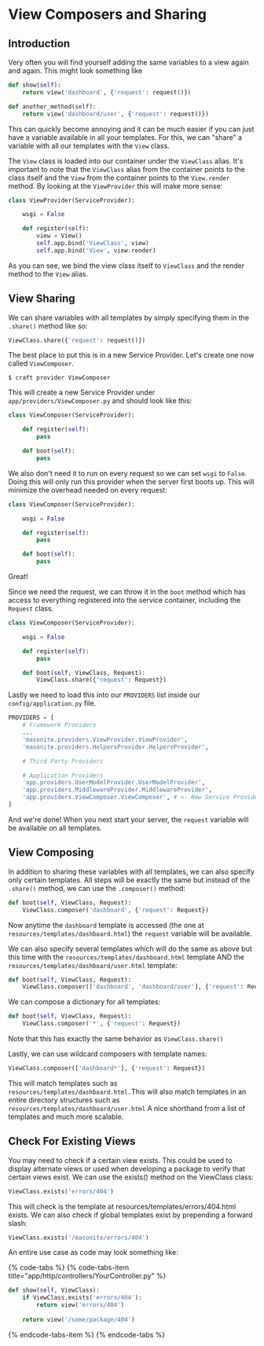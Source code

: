 # View Composers and Sharing

## Introduction

Very often you will find yourself adding the same variables to a view again and again. This might look something like

```python
def show(self):
    return view('dashboard', {'request': request()})

def another_method(self):
    return view('dashboard/user', {'request': request()})
```

This can quickly become annoying and it can be much easier if you can just have a variable available in all your templates. For this, we can "share" a variable with all our templates with the `View` class.

The `View` class is loaded into our container under the `ViewClass` alias. It's important to note that the `ViewClass` alias from the container points to the class itself and the `View` from the container points to the `View.render` method. By looking at the `ViewProvider` this will make more sense:

```python
class ViewProvider(ServiceProvider):

    wsgi = False

    def register(self):
        view = View()
        self.app.bind('ViewClass', view)
        self.app.bind('View', view.render)
```

As you can see, we bind the view class itself to `ViewClass` and the render method to the `View` alias.

## View Sharing

We can share variables with all templates by simply specifying them in the `.share()` method like so:

```python
ViewClass.share({'request': request()})
```

The best place to put this is in a new Service Provider. Let's create one now called `ViewComposer`.

```text
$ craft provider ViewComposer
```

This will create a new Service Provider under `app/providers/ViewComposer.py` and should look like this:

```python
class ViewComposer(ServiceProvider):

    def register(self):
        pass

    def boot(self):
        pass
```

We also don't need it to run on every request so we can set `wsgi` to `False`. Doing this will only run this provider when the server first boots up. This will minimize the overhead needed on every request:

```python
class ViewComposer(ServiceProvider):

    wsgi = False

    def register(self):
        pass

    def boot(self):
        pass
```

Great!

Since we need the request, we can throw it in the `boot` method which has access to everything registered into the service container, including the `Request` class.

```python
class ViewComposer(ServiceProvider):

    wsgi = False

    def register(self):
        pass

    def boot(self, ViewClass, Request):
        ViewClass.share({'request': Request})
```

Lastly we need to load this into our `PROVIDERS` list inside our `config/application.py` file.

```python
PROVIDERS = [
    # Framework Providers
    ...
    'masonite.providers.ViewProvider.ViewProvider',
    'masonite.providers.HelpersProvider.HelpersProvider',

    # Third Party Providers

    # Application Providers
    'app.providers.UserModelProvider.UserModelProvider',
    'app.providers.MiddlewareProvider.MiddlewareProvider',
    'app.providers.ViewComposer.ViewComposer', # <- New Service Provider
]
```

And we're done! When you next start your server, the `request` variable will be available on all templates.

## View Composing

In addition to sharing these variables with all templates, we can also specify only certain templates. All steps will be exactly the same but instead of the `.share()` method, we can use the `.composer()` method:

```python
def boot(self, ViewClass, Request):
    ViewClass.composer('dashboard', {'request': Request})
```

Now anytime the `dashboard` template is accessed \(the one at `resources/templates/dashboard.html`\) the `request` variable will be available.

We can also specify several templates which will do the same as above but this time with the `resources/templates/dashboard.html` template AND the `resources/templates/dashboard/user.html` template:

```python
def boot(self, ViewClass, Request):
    ViewClass.composer(['dashboard', 'dashboard/user'], {'request': Request})
```

We can compose a dictionary for all templates:

```python
def boot(self, ViewClass, Request):
    ViewClass.composer('*', {'request': Request})
```

Note that this has exactly the same behavior as `ViewClass.share()`

Lastly, we can use wildcard composers with template names:

```python
ViewClass.composer(['dashboard*'], {'request': Request})
```

This will match templates such as `resources/templates/dashboard.html.`This will also match templates in an entire directory structures such as `resources/templates/dashboard/user.html`  A nice shorthand from a list of templates and much more scalable.

## Check For Existing Views

You may need to check if a certain view exists. This could be used to display alternate views or used when developing a package to verify that certain views exist. We can use the exists\(\) method on the ViewClass class:

```python
ViewClass.exists('errors/404')
```

This will check is the template at resources/templates/errors/404.html exists. We can also check if global templates exist by prepending a forward slash:

```python
ViewClass.exists('/masonite/errors/404')
```

An entire use case as code may look something like:

{% code-tabs %}
{% code-tabs-item title="app/http/controllers/YourController.py" %}
```python
def show(self, ViewClass):
    if ViewClass.exists('errors/404'):
        return view('errors/404')
    
    return view('/some/package/404')
```
{% endcode-tabs-item %}
{% endcode-tabs %}

